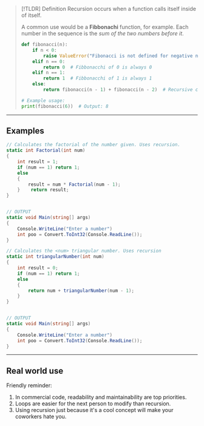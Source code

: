 
> [!TLDR] Definition
> Recursion occurs when a function calls itself inside of itself.
> 
> A common use would be a **Fibbonachi** function, for example.
> Each number in the sequence is the *sum of the two numbers before it*.
> 
> ```python
> def fibonacci(n):
>     if n < 0:
>         raise ValueError("Fibonacci is not defined for negative numbers!")
>     elif n == 0:
>         return 0  # Fibbonacchi of 0 is always 0
>     elif n == 1:
>         return 1  # Fibbonacchi of 1 is always 1
>     else:
>         return fibonacci(n - 1) + fibonacci(n - 2)  # Recursive case
> 
> # Example usage:
> print(fibonacci(6))  # Output: 8
> 
> ```

-----

## Examples
```c#
// Calculates the factorial of the number given. Uses recursion.
static int Factorial(int num)  
{  
    int result = 1;  
    if (num == 1) return 1;  
    else  
    {  
        result = num * Factorial(num - 1);  
    }    return result;  
}


// OUTPUT
static void Main(string[] args)  
{  
    Console.WriteLine("Enter a number")  
    int poo = Convert.ToInt32(Console.ReadLine());  
}
```

```c#
// Calculates the <num> triangular number. Uses recursion
static int triangularNumber(int num)  
{  
    int result = 0;  
    if (num == 1) return 1;  
    else  
    {  
        return num + triangularNumber(num - 1);  
    }
}


// OUTPUT
static void Main(string[] args)  
{  
    Console.WriteLine("Enter a number")  
    int poo = Convert.ToInt32(Console.ReadLine());  
}
```

-----
## Real world use
Friendly reminder: 
1. In commercial code, readability and maintainability are top priorities.
2. Loops are easier for the next person to modify than recursion. 
3. Using recursion just because it's a cool concept will make your coworkers hate you.